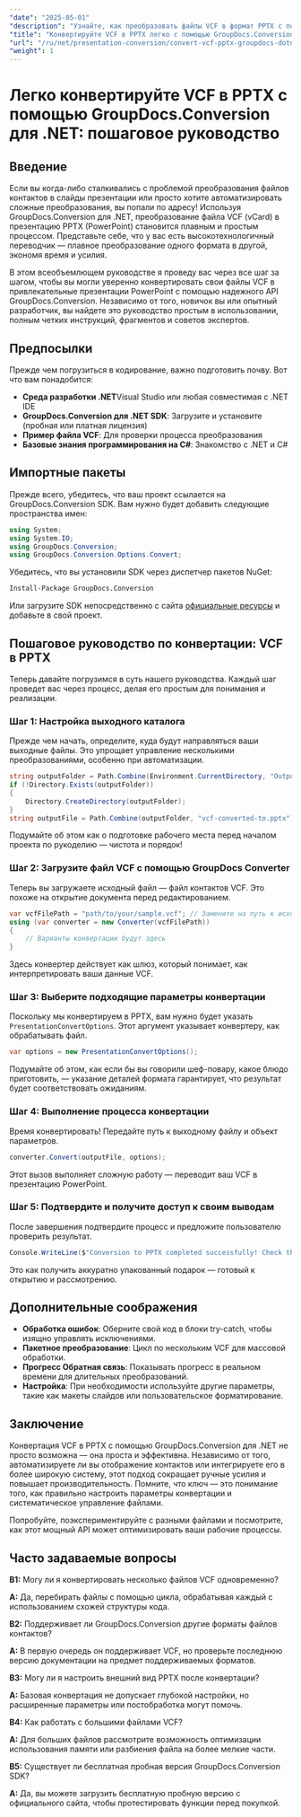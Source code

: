 ```yaml
---
"date": "2025-05-01"
"description": "Узнайте, как преобразовать файлы VCF в формат PPTX с помощью GroupDocs.Conversion для .NET. Это пошаговое руководство охватывает настройку, преобразование и интеграцию в ваши приложения."
"title": "Конвертируйте VCF в PPTX легко с помощью GroupDocs.Conversion для .NET&#58; Пошаговое руководство"
"url": "/ru/net/presentation-conversion/convert-vcf-pptx-groupdocs-dotnet/"
"weight": 1
---
```


# Легко конвертируйте VCF в PPTX с помощью GroupDocs.Conversion для .NET: пошаговое руководство

## Введение

Если вы когда-либо сталкивались с проблемой преобразования файлов контактов в слайды презентации или просто хотите автоматизировать сложные преобразования, вы попали по адресу! Используя GroupDocs.Conversion для .NET, преобразование файла VCF (vCard) в презентацию PPTX (PowerPoint) становится плавным и простым процессом. Представьте себе, что у вас есть высокотехнологичный переводчик — плавное преобразование одного формата в другой, экономя время и усилия. 

В этом всеобъемлющем руководстве я проведу вас через все шаг за шагом, чтобы вы могли уверенно конвертировать свои файлы VCF в привлекательные презентации PowerPoint с помощью надежного API GroupDocs.Conversion. Независимо от того, новичок вы или опытный разработчик, вы найдете это руководство простым в использовании, полным четких инструкций, фрагментов и советов экспертов.


## Предпосылки

Прежде чем погрузиться в кодирование, важно подготовить почву. Вот что вам понадобится:

- **Среда разработки .NET**Visual Studio или любая совместимая с .NET IDE
- **GroupDocs.Conversion для .NET SDK**: Загрузите и установите (пробная или платная лицензия)
- **Пример файла VCF**: Для проверки процесса преобразования
- **Базовые знания программирования на C#**: Знакомство с .NET и C#


## Импортные пакеты

Прежде всего, убедитесь, что ваш проект ссылается на GroupDocs.Conversion SDK. Вам нужно будет добавить следующие пространства имен:

```csharp
using System;
using System.IO;
using GroupDocs.Conversion;
using GroupDocs.Conversion.Options.Convert;
```

Убедитесь, что вы установили SDK через диспетчер пакетов NuGet:

```bash
Install-Package GroupDocs.Conversion
```

Или загрузите SDK непосредственно с сайта [официальные ресурсы](https://releases.groupdocs.com/conversion/net/) и добавьте в свой проект.


## Пошаговое руководство по конвертации: VCF в PPTX

Теперь давайте погрузимся в суть нашего руководства. Каждый шаг проведет вас через процесс, делая его простым для понимания и реализации.


### Шаг 1: Настройка выходного каталога

Прежде чем начать, определите, куда будут направляться ваши выходные файлы. Это упрощает управление несколькими преобразованиями, особенно при автоматизации.

```csharp
string outputFolder = Path.Combine(Environment.CurrentDirectory, "Output");
if (!Directory.Exists(outputFolder))
{
    Directory.CreateDirectory(outputFolder);
}
string outputFile = Path.Combine(outputFolder, "vcf-converted-to.pptx");
```

Подумайте об этом как о подготовке рабочего места перед началом проекта по рукоделию — чистота и порядок!


### Шаг 2: Загрузите файл VCF с помощью GroupDocs Converter

Теперь вы загружаете исходный файл — файл контактов VCF. Это похоже на открытие документа перед редактированием.

```csharp
var vcfFilePath = "path/to/your/sample.vcf"; // Замените на путь к исходному файлу.
using (var converter = new Converter(vcfFilePath))
{
    // Варианты конвертации будут здесь
}
```

Здесь конвертер действует как шлюз, который понимает, как интерпретировать ваши данные VCF.


### Шаг 3: Выберите подходящие параметры конвертации

Поскольку мы конвертируем в PPTX, вам нужно будет указать `PresentationConvertOptions`. Этот аргумент указывает конвертеру, как обрабатывать файл.

```csharp
var options = new PresentationConvertOptions();
```

Подумайте об этом, как если бы вы говорили шеф-повару, какое блюдо приготовить, — указание деталей формата гарантирует, что результат будет соответствовать ожиданиям.


### Шаг 4: Выполнение процесса конвертации

Время конвертировать! Передайте путь к выходному файлу и объект параметров.

```csharp
converter.Convert(outputFile, options);
```

Этот вызов выполняет сложную работу — переводит ваш VCF в презентацию PowerPoint.


### Шаг 5: Подтвердите и получите доступ к своим выводам

После завершения подтвердите процесс и предложите пользователю проверить результат.

```csharp
Console.WriteLine($"Conversion to PPTX completed successfully! Check the output at {outputFolder}");
```

Это как получить аккуратно упакованный подарок — готовый к открытию и рассмотрению.


## Дополнительные соображения

- **Обработка ошибок**: Оберните свой код в блоки try-catch, чтобы изящно управлять исключениями.
- **Пакетное преобразование**: Цикл по нескольким VCF для массовой обработки.
- **Прогресс Обратная связь**: Показывать прогресс в реальном времени для длительных преобразований.
- **Настройка**: При необходимости используйте другие параметры, такие как макеты слайдов или пользовательское форматирование.


## Заключение

Конвертация VCF в PPTX с помощью GroupDocs.Conversion для .NET не просто возможна — она проста и эффективна. Независимо от того, автоматизируете ли вы отображение контактов или интегрируете его в более широкую систему, этот подход сокращает ручные усилия и повышает производительность. Помните, что ключ — это понимание того, как правильно настроить параметры конвертации и систематическое управление файлами.

Попробуйте, поэкспериментируйте с разными файлами и посмотрите, как этот мощный API может оптимизировать ваши рабочие процессы.


## Часто задаваемые вопросы

**В1:** Могу ли я конвертировать несколько файлов VCF одновременно?  

**А:** Да, перебирать файлы с помощью цикла, обрабатывая каждый с использованием схожей структуры кода.

**В2:** Поддерживает ли GroupDocs.Conversion другие форматы файлов контактов?  

**А:** В первую очередь он поддерживает VCF, но проверьте последнюю версию документации на предмет поддерживаемых форматов.

**В3:** Могу ли я настроить внешний вид PPTX после конвертации?  

**А:** Базовая конвертация не допускает глубокой настройки, но расширенные параметры или постобработка могут помочь.

**В4:** Как работать с большими файлами VCF?  

**А:** Для больших файлов рассмотрите возможность оптимизации использования памяти или разбиения файла на более мелкие части.

**В5:** Существует ли бесплатная пробная версия GroupDocs.Conversion SDK?  

**А:** Да, вы можете загрузить бесплатную пробную версию с официального сайта, чтобы протестировать функции перед покупкой.